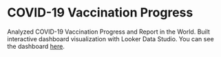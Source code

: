 # COVID-19 Vaccination Progress
Analyzed COVID-19 Vaccination Progress and Report in the World. Built interactive dashboard visualization with Looker Data Studio.
You can see the dashboard [here](https://lookerstudio.google.com/u/0/reporting/de64c599-a803-4dfb-941b-0e49d525ea50/page/a1GGD).
